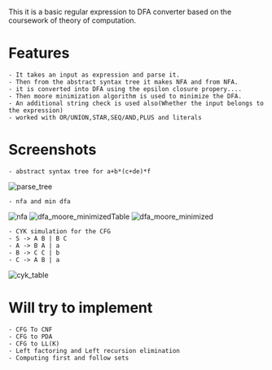 This it is a basic regular expression to DFA converter based on the coursework of theory of computation.
# Features
```
- It takes an input as expression and parse it.
- Then from the abstract syntax tree it makes NFA and from NFA.
- it is converted into DFA using the epsilon closure propery....
- Then moore minimization algorithm is used to minimize the DFA.
- An additional string check is used also(Whether the input belongs to the expression)
- worked with OR/UNION,STAR,SEQ/AND,PLUS and literals
```
# Screenshots 
```
- abstract syntax tree for a+b*(c+de)*f
```
![parse_tree](https://github.com/Superb-Man/TOC-Solver/assets/104999005/712e82c1-dd5b-45ca-86ce-908cc339030f)
```
- nfa and min dfa
```
![nfa](https://github.com/user-attachments/assets/7079e41f-bd83-4aea-96c7-7ccbe1e022ad)
![dfa_moore_minimizedTable](https://github.com/Superb-Man/TOC-Solver/assets/104999005/fa69ec28-4a37-4003-b11d-fdac50c6e1e9)
![dfa_moore_minimized](https://github.com/Superb-Man/TOC-Solver/assets/104999005/41afb480-46b1-4611-a332-8c00197e0016)

```
- CYK simulation for the CFG
- S -> A B | B C
- A -> B A | a
- B -> C C | b
- C -> A B | a
```
![cyk_table](https://github.com/Superb-Man/TOC-Solver/assets/104999005/7d0666ad-9aea-4959-b7e5-0fc6f4331df8)

# Will try to implement 
```
- CFG To CNF
- CFG to PDA
- CFG to LL(K)
- Left factoring and Left recursion elimination
- Computing first and follow sets
```
